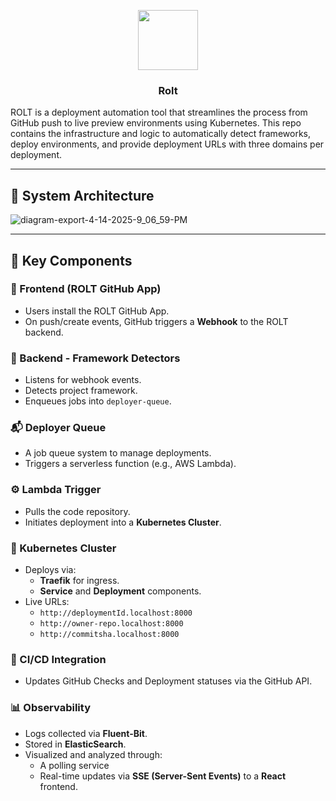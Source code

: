 <p align="center">
    <img
      src="https://github.com/user-attachments/assets/e7fcf502-38d3-480c-9367-17f4a093eec2"
      height="96"
    >
    <h3 align="center">Rolt</h3>
</p>

ROLT is a deployment automation tool that streamlines the process from GitHub push to live preview environments using Kubernetes. This repo contains the infrastructure and logic to automatically detect frameworks, deploy environments, and provide deployment URLs with three domains per deployment.

---

## 📸 System Architecture

![diagram-export-4-14-2025-9_06_59-PM](https://github.com/user-attachments/assets/2362dbde-30f1-4b1b-b381-cfd05f6cdd24)

---

## 🧩 Key Components

### 🔌 Frontend (ROLT GitHub App)
- Users install the ROLT GitHub App.
- On push/create events, GitHub triggers a **Webhook** to the ROLT backend.

### 🧠 Backend - Framework Detectors
- Listens for webhook events.
- Detects project framework.
- Enqueues jobs into `deployer-queue`.

### 📬 Deployer Queue
- A job queue system to manage deployments.
- Triggers a serverless function (e.g., AWS Lambda).

### ⚙️ Lambda Trigger
- Pulls the code repository.
- Initiates deployment into a **Kubernetes Cluster**.

### 🐳 Kubernetes Cluster
- Deploys via:
  - **Traefik** for ingress.
  - **Service** and **Deployment** components.
- Live URLs:
  - `http://deploymentId.localhost:8000`
  - `http://owner-repo.localhost:8000`
  - `http://commitsha.localhost:8000`

### 🔁 CI/CD Integration
- Updates GitHub Checks and Deployment statuses via the GitHub API.

### 📊 Observability
- Logs collected via **Fluent-Bit**.
- Stored in **ElasticSearch**.
- Visualized and analyzed through:
  - A polling service
  - Real-time updates via **SSE (Server-Sent Events)** to a **React** frontend.
